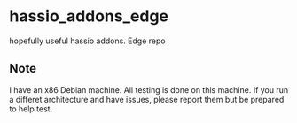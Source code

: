 # hassio_addons_edge
hopefully useful hassio addons. Edge repo
## Note
I have an x86 Debian machine. All testing is done on this machine. If you run a differet architecture and have issues, please report them but be prepared to help test.

